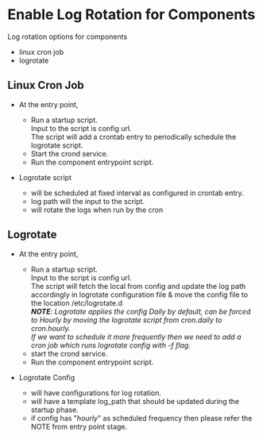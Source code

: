 # Enable Log Rotation for Components

Log rotation options for components
  - linux cron job
  - logrotate

## Linux Cron Job
  - At the entry point,
    - Run a startup script.\
    Input to the script is config url.\
    The script will add a crontab entry to periodically schedule the logrotate script.
    - Start the crond service.
    - Run the component entrypoint script.

  - Logrotate script
    - will be scheduled at fixed interval as configured in crontab entry.
    - log path will the input to the script.
    - will rotate the logs when run by the cron

## Logrotate
  - At the entry point,
    - Run a startup script.\
    Input to the script is config url.\
    The script will fetch the local from config and update the log path accordingly in logrotate configuration file
    & move the config file to the location /etc/logrotate.d  
    _**NOTE**: Logrotate applies the config Daily by default, can be forced to Hourly by moving the logrotate script from cron.daily to cron.hourly.\
    If we want to schedule it more frequently then we need to add a cron job which runs logrotate config with -f flag._
    - start the crond service.
    - Run the component entrypoint script.

  - Logrotate Config
    - will have configurations for log rotation.
    - will have a template log_path that should be updated during the startup phase.
    - if config has "_hourly_" as scheduled frequency then please refer the NOTE from entry point stage.
